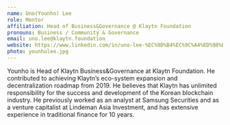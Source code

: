 ```yaml
---
name: Uno(Younho) Lee
role: Mentor
affiliation: Head of Business&Governance @ Klaytn Foundation
pronouns: Business / Community & Governance
email: uno.lee@klaytn.foundation
website: https://www.linkedin.com/in/uno-lee-%EC%9D%B4%EC%9C%A4%ED%98%B8-190a42105/
photo: younholee.jpg
---
```


Younho is Head of Klaytn Business&Governance at Klaytn Foundation. He contributed to achieving Klaytn’s eco-system expansion and decentralization roadmap from 2019. He believes that Klaytn has unlimited responsibility for the success and development of the Korean blockchain industry. He previously worked as an analyst at Samsung Securities and as a venture capitalist at Lindeman Asia Investment, and has extensive experience in traditional finance for 10 years.
